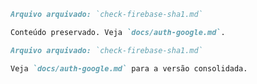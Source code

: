 ````markdown
Arquivo arquivado: `check-firebase-sha1.md`

Conteúdo preservado. Veja `docs/auth-google.md`.

````
````markdown
Arquivo arquivado: `check-firebase-sha1.md`

Veja `docs/auth-google.md` para a versão consolidada.

````
